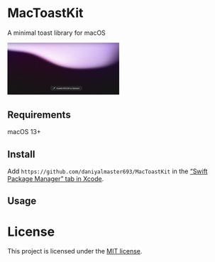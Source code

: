 # MacToastKit

A minimal toast library for macOS

<img src="/Assets/Screenshots/MacToastKit-1.webp" width="50%" alt="MacToastKit"/>

## Requirements

macOS 13+

## Install

Add `https://github.com/daniyalmaster693/MacToastKit` in the [“Swift Package Manager” tab in Xcode](https://developer.apple.com/documentation/xcode/adding_package_dependencies_to_your_app).

## Usage

# License

This project is licensed under the [MIT license](LICENSE).
